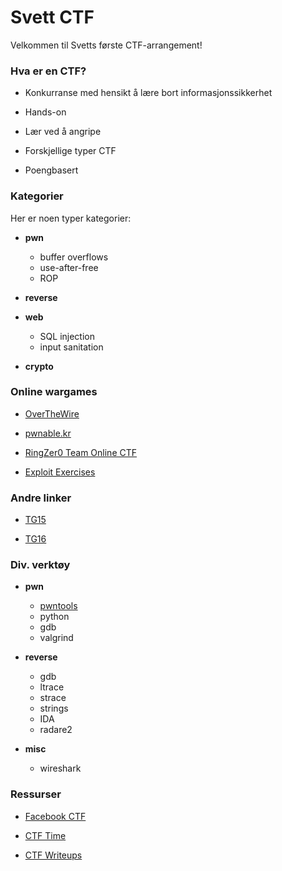 # Svett CTF

Velkommen til Svetts første CTF-arrangement!

### Hva er en CTF?
* Konkurranse med hensikt å lære bort informasjonssikkerhet

* Hands-on

* Lær ved å angripe

* Forskjellige typer CTF

* Poengbasert


### Kategorier
Her er noen typer kategorier:

* **pwn**
	* buffer overflows
	* use-after-free
	* ROP

* **reverse**

* **web**
	* SQL injection
	* input sanitation

* **crypto**


### Online wargames
* [OverTheWire](http://overthewire.org/wargames/)

* [pwnable.kr](http://pwnable.kr/)

* [RingZer0 Team Online CTF](https://ringzer0team.com/)

* [Exploit Exercises](https://exploit-exercises.com/)


### Andre linker
* [TG15](https://github.com/PewZ/tg15hack)

* [TG16](https://github.com/PewZ/tg16hack)


### Div. verktøy
* **pwn**
	* [pwntools](https://github.com/Gallopsled/pwntools)
	* python
	* gdb
	* valgrind

* **reverse**
	* gdb
	* ltrace
	* strace
	* strings
	* IDA
	* radare2

* **misc**
	* wireshark


### Ressurser
* [Facebook CTF](https://github.com/facebook/fbctf)

* [CTF Time](https://ctftime.org/)

* [CTF Writeups](https://github.com/ctfs)
